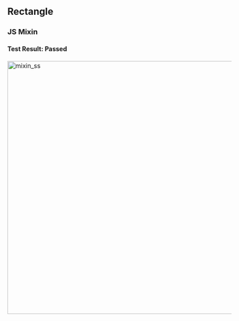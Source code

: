 
## Rectangle #
### JS Mixin


#### Test Result: Passed

<img width="570" alt="mixin_ss" src="https://user-images.githubusercontent.com/60236745/169178989-20b93926-701c-45a2-8164-17bab952cd45.png">
